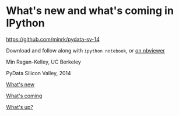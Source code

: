 # What's new and what's coming in IPython

https://github.com/minrk/pydata-sv-14

Download and follow along with `ipython notebook`, or [on nbviewer](http://nbviewer.ipython.org/github/minrk/pydata-sv-14/blob/master/Index.ipynb)

Min Ragan-Kelley, UC Berkeley

PyData Silicon Valley, 2014

<a href="What's%20new.ipynb">What's new</a>

<a href="What's%20coming.ipynb">What's coming</a>

<a href="What's%20up.ipynb">What's up?</a>

